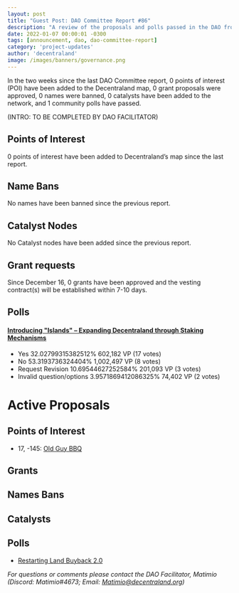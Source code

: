 ```yaml
---
layout: post
title: "Guest Post: DAO Committee Report #86"
description: "A review of the proposals and polls passed in the DAO from December 16 through December 31".
date: 2022-01-07 00:00:01 -0300
tags: [announcement, dao, dao-committee-report]
category: 'project-updates'
author: 'decentraland'
image: /images/banners/governance.png
---
```


In the two weeks since the last DAO Committee report, 0 points of interest (POI) have been added to the Decentraland map, 0 grant proposals were approved, 0 names were banned, 0 catalysts have been added to the network, and 1 community polls have passed.

(INTRO: TO BE COMPLETED BY DAO FACILITATOR)

## Points of Interest
0 points of interest have been added to Decentraland’s map since the last report.


## Name Bans

No names have been banned since the previous report.

## Catalyst Nodes
No Catalyst nodes have been added since the previous report.


## Grant requests
Since December 16, 0 grants have been approved and the vesting contract(s) will be established within 7-10 days.


## Polls

#### [Introducing &#34;Islands&#34; – Expanding Decentraland through Staking Mechanisms](https://governance.decentraland.org/proposal/?id=f260b03a-4282-4854-af04-546040ad01a3)

* Yes 32.02799315382512% 602,182 VP (17 votes)
* No 53.3193736324404% 1,002,497 VP (8 votes)
* Request Revision 10.69544627252584% 201,093 VP (3 votes)
* Invalid question/options 3.9571869412086325% 74,402 VP (2 votes)



# Active Proposals

## Points of Interest

* 17, -145: [Old Guy BBQ](https://governance.decentraland.org/proposal/?id=39555ab5-275a-41d0-9d1e-295af263fe78)

## Grants


## Names Bans


## Catalysts


## Polls

* [Restarting Land Buyback 2.0](https://governance.decentraland.org/proposal/?id=125c733d-e9aa-4e71-97c4-0b0b96c00219)

*For questions or comments please contact the DAO Facilitator, Matimio (Discord: Matimio#4673; Email: [Matimio@decentraland.org](mailto:Matimio@decentraland.org))*